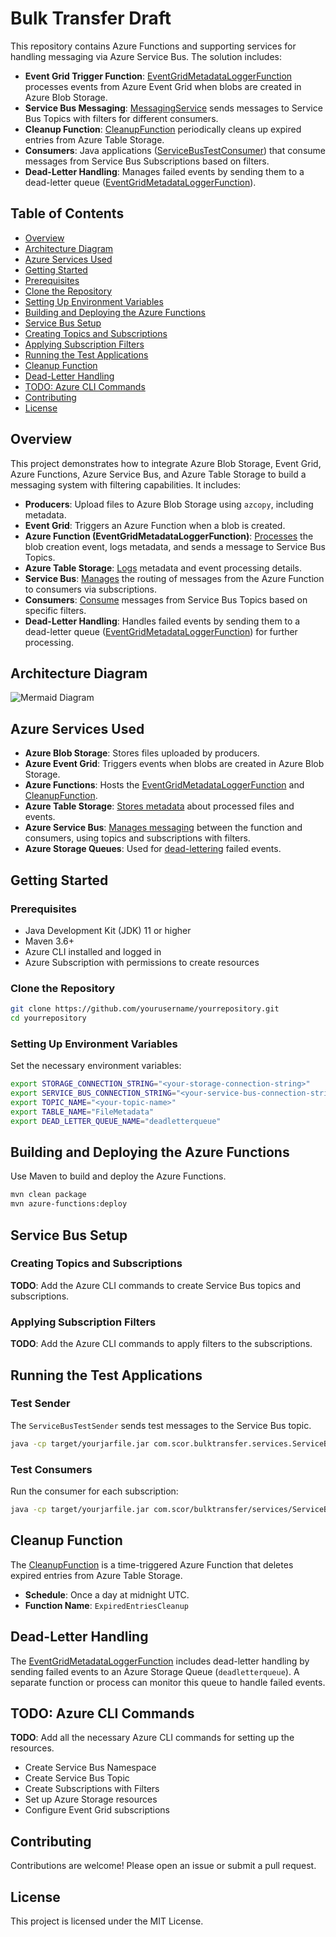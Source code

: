 
# Bulk Transfer Draft

This repository contains Azure Functions and supporting services for handling messaging via Azure Service Bus. The solution includes:

- **Event Grid Trigger Function**: [EventGridMetadataLoggerFunction](src/main/java/com/scor/bulktransfer/functions/EventGridMetadataLoggerFunction.java) processes events from Azure Event Grid when blobs are created in Azure Blob Storage.
- **Service Bus Messaging**: [MessagingService](src/main/java/com/scor/bulktransfer/services/MessagingService.java) sends messages to Service Bus Topics with filters for different consumers.
- **Cleanup Function**: [CleanupFunction](src/main/java/com/scor/bulktransfer/functions/CleanupFunction.java) periodically cleans up expired entries from Azure Table Storage.
- **Consumers**: Java applications ([ServiceBusTestConsumer](src/main/java/com/scor/bulktransfer/services/ServiceBusTestConsumer.java)) that consume messages from Service Bus Subscriptions based on filters.
- **Dead-Letter Handling**: Manages failed events by sending them to a dead-letter queue ([EventGridMetadataLoggerFunction](src/main/java/com/scor/bulktransfer/functions/EventGridMetadataLoggerFunction.java)).

## Table of Contents

- [Overview](#overview)
- [Architecture Diagram](#architecture-diagram)
- [Azure Services Used](#azure-services-used)
- [Getting Started](#getting-started)
- [Prerequisites](#prerequisites)
- [Clone the Repository](#clone-the-repository)
- [Setting Up Environment Variables](#setting-up-environment-variables)
- [Building and Deploying the Azure Functions](#building-and-deploying-the-azure-functions)
- [Service Bus Setup](#service-bus-setup)
- [Creating Topics and Subscriptions](#creating-topics-and-subscriptions)
- [Applying Subscription Filters](#applying-subscription-filters)
- [Running the Test Applications](#running-the-test-applications)
- [Cleanup Function](#cleanup-function)
- [Dead-Letter Handling](#dead-letter-handling)
- [TODO: Azure CLI Commands](#todo-azure-cli-commands)
- [Contributing](#contributing)
- [License](#license)

## Overview

This project demonstrates how to integrate Azure Blob Storage, Event Grid, Azure Functions, Azure Service Bus, and Azure Table Storage to build a messaging system with filtering capabilities. It includes:

- **Producers**: Upload files to Azure Blob Storage using `azcopy`, including metadata.
- **Event Grid**: Triggers an Azure Function when a blob is created.
- **Azure Function (EventGridMetadataLoggerFunction)**: [Processes](src/main/java/com/scor/bulktransfer/functions/EventGridMetadataLoggerFunction.java) the blob creation event, logs metadata, and sends a message to Service Bus Topics.
- **Azure Table Storage**: [Logs](src/main/java/com/scor/bulktransfer/services/StorageService.java) metadata and event processing details.
- **Service Bus**: [Manages](src/main/java/com/scor/bulktransfer/services/MessagingService.java) the routing of messages from the Azure Function to consumers via subscriptions.
- **Consumers**: [Consume](src/main/java/com/scor/bulktransfer/services/ServiceBusTestConsumer.java) messages from Service Bus Topics based on specific filters.
- **Dead-Letter Handling**: Handles failed events by sending them to a dead-letter queue ([EventGridMetadataLoggerFunction](src/main/java/com/scor/bulktransfer/functions/EventGridMetadataLoggerFunction.java)) for further processing.

## Architecture Diagram

![Mermaid Diagram](mermaid-diagram-2024-10-22-194843.svg)

## Azure Services Used

- **Azure Blob Storage**: Stores files uploaded by producers.
- **Azure Event Grid**: Triggers events when blobs are created in Azure Blob Storage.
- **Azure Functions**: Hosts the [EventGridMetadataLoggerFunction](src/main/java/com/scor/bulktransfer/functions/EventGridMetadataLoggerFunction.java) and [CleanupFunction](src/main/java/com/scor/bulktransfer/functions/CleanupFunction.java).
- **Azure Table Storage**: [Stores metadata](src/main/java/com/scor/bulktransfer/services/StorageService.java) about processed files and events.
- **Azure Service Bus**: [Manages messaging](src/main/java/com/scor/bulktransfer/services/MessagingService.java) between the function and consumers, using topics and subscriptions with filters.
- **Azure Storage Queues**: Used for [dead-lettering](src/main/java/com/scor/bulktransfer/functions/EventGridMetadataLoggerFunction.java) failed events.

## Getting Started

### Prerequisites

- Java Development Kit (JDK) 11 or higher
- Maven 3.6+
- Azure CLI installed and logged in
- Azure Subscription with permissions to create resources

### Clone the Repository

```bash
git clone https://github.com/yourusername/yourrepository.git
cd yourrepository
```

### Setting Up Environment Variables

Set the necessary environment variables:

```bash
export STORAGE_CONNECTION_STRING="<your-storage-connection-string>"
export SERVICE_BUS_CONNECTION_STRING="<your-service-bus-connection-string>"
export TOPIC_NAME="<your-topic-name>"
export TABLE_NAME="FileMetadata"
export DEAD_LETTER_QUEUE_NAME="deadletterqueue"
```

## Building and Deploying the Azure Functions

Use Maven to build and deploy the Azure Functions.

```bash
mvn clean package
mvn azure-functions:deploy
```

## Service Bus Setup

### Creating Topics and Subscriptions

**TODO**: Add the Azure CLI commands to create Service Bus topics and subscriptions.

### Applying Subscription Filters

**TODO**: Add the Azure CLI commands to apply filters to the subscriptions.

## Running the Test Applications

### Test Sender

The `ServiceBusTestSender` sends test messages to the Service Bus topic.

```bash
java -cp target/yourjarfile.jar com.scor.bulktransfer.services.ServiceBusTestSender
```

### Test Consumers

Run the consumer for each subscription:

```bash
java -cp target/yourjarfile.jar com.scor/bulktransfer/services/ServiceBusTestConsumer     "$SERVICE_BUS_CONNECTION_STRING" "$TOPIC_NAME" "OmegaSubscription"
```

## Cleanup Function

The [CleanupFunction](src/main/java/com/scor/bulktransfer/functions/CleanupFunction.java) is a time-triggered Azure Function that deletes expired entries from Azure Table Storage.

- **Schedule**: Once a day at midnight UTC.
- **Function Name**: `ExpiredEntriesCleanup`

## Dead-Letter Handling

The [EventGridMetadataLoggerFunction](src/main/java/com/scor/bulktransfer/functions/EventGridMetadataLoggerFunction.java) includes dead-letter handling by sending failed events to an Azure Storage Queue (`deadletterqueue`). A separate function or process can monitor this queue to handle failed events.

## TODO: Azure CLI Commands

**TODO**: Add all the necessary Azure CLI commands for setting up the resources.

- Create Service Bus Namespace
- Create Service Bus Topic
- Create Subscriptions with Filters
- Set up Azure Storage resources
- Configure Event Grid subscriptions

## Contributing

Contributions are welcome! Please open an issue or submit a pull request.

## License

This project is licensed under the MIT License.
